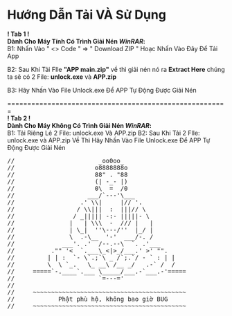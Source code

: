 # Hướng Dẫn Tải VÀ Sử Dụng 
<b>! Tab 1 ! <br> Dành Cho Máy Tính Có Trình Giải Nén <i>WinRAR</i>: </b> <br>
B1: Nhấn Vào  " <> Code " => " Download ZIP "
    Hoạc  <a src="https://github.com/tuquangnam07/APP/archive/refs/heads/main.zip">Nhấn Vào Đây Để Tải App</a>

B2: Sau Khi Tải FIle <b>"APP main.zip"</b> về thì giải nén nó ra <b>Extract Here</b> chúng ta sẽ có 2 File: <b>unlock.exe</b> và <b>APP.zip </b>

B3: Hãy Nhấn Vào File Unlock.exe Để APP Tự Động Được Giải Nén 

======================================================= <br>
<b>! Tab 2 !<br> Dành Cho Máy Không Có Trình Giải Nén <i>WinRAR</i>:</b> <br>
B1: Tải Riêng Lẻ 2 File: unlock.exe Và APP.zip
B2: Sau Khi Tải 2 FIle: unlock.exe và APP.zip Về Thì Hãy Nhấn Vào File Unlock.exe Để APP Tự Động Được Giải Nén

<pre>
//                       _oo0oo_
//                      o8888888o
//                      88" . "88
//                      (| -_- |)
//                      0\  =  /0
//                    ___/`---'\___
//                  .' \\|     |// '.
//                 / \\|||  :  |||// \
//                / _||||| -:- |||||- \
//               |   | \\\  -  /// |   |
//               | \_|  ''\---/''  |_/ |
//               \  .-\__  '-'  ___/-. /
//             ___'. .'  /--.--\  `. .'___
//          ."" '<  `.___\_<|>_/___.' >' "".
//         | | :  `- \`.;`\ _ /`;.`/ - ` : | |
//         \  \ `_.   \_ __\ /__ _/   .-` /  /
//     =====`-.____`.___ \_____/___.-`___.-'=====
//                       `=---='
//
//     ~~~~~~~~~~~~~~~~~~~~~~~~~~~~~~~~~~~~~~~~~~
//            Phật phù hộ, không bao giờ BUG
//     ~~~~~~~~~~~~~~~~~~~~~~~~~~~~~~~~~~~~~~~~~~
    </pre>
